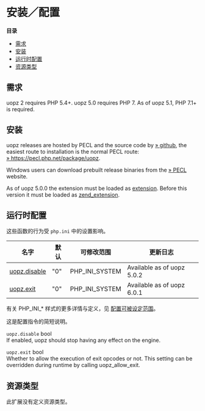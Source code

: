 安装／配置
==========

**目录**

-   [需求](/uopz/setup.html#需求)
-   [安装](/uopz/setup.html#安装)
-   [运行时配置](/uopz/setup.html#运行时配置)
-   [资源类型](/uopz/setup.html#资源类型)

需求
----

uopz 2 requires PHP 5.4+. uopz 5.0 requires PHP 7. As of uopz 5.1, PHP
7.1+ is required.

安装
----

uopz releases are hosted by PECL and the source code by
<a href="https://github.com/krakjoe/uopz" class="link external">» github</a>,
the easiest route to installation is the normal PECL route:
<a href="https://pecl.php.net/package/uopz" class="link external">» https://pecl.php.net/package/uopz</a>.

Windows users can download prebuilt release binaries from the
<a href="https://windows.php.net/downloads/pecl/releases/uopz" class="link external">» PECL</a>
website.

As of uopz 5.0.0 the extension must be loaded as
<a href="/ini/core.html#ini.extension" class="link">extension</a>.
Before this version it must be loaded as
<a href="/ini/core.html#ini.zend-extension" class="link">zend_extension</a>.

运行时配置
----------

这些函数的行为受 `php.ini` 中的设置影响。

| 名字                                                      | 默认 | 可修改范围       | 更新日志                   |
|-----------------------------------------------------------|------|------------------|----------------------------|
| <a href="/uopz/setup.html#" class="link">uopz.disable</a> | "0"  | PHP\_INI\_SYSTEM | Available as of uopz 5.0.2 |
| <a href="/uopz/setup.html#" class="link">uopz.exit</a>    | "0"  | PHP\_INI\_SYSTEM | Available as of uopz 6.0.1 |

有关 PHP\_INI\_\* 样式的更多详情与定义，见
<a href="/configuration/changes/modes.html" class="xref">配置可被设定范围</a>。

这是配置指令的简短说明。

`uopz.disable` <span class="type">bool</span>  
If enabled, uopz should stop having any effect on the engine.

`uopz.exit` <span class="type">bool</span>  
Whether to allow the execution of exit opcodes or not. This setting can
be overridden during runtime by calling <span
class="function">uopz\_allow\_exit</span>.

资源类型
--------

此扩展没有定义资源类型。
